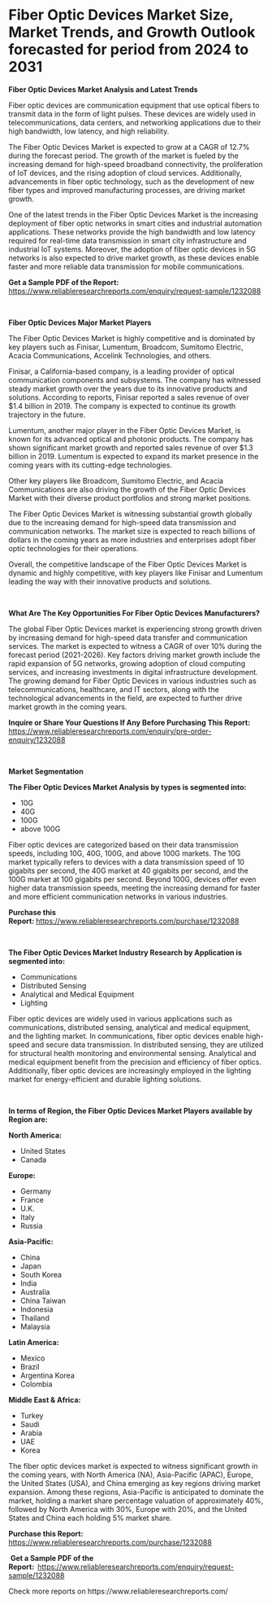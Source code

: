 <p><h1>Fiber Optic Devices Market Size, Market Trends, and Growth Outlook forecasted for period from 2024 to 2031</h1></p><p><strong>Fiber Optic Devices Market Analysis and Latest Trends</strong></p>
<p><p>Fiber optic devices are communication equipment that use optical fibers to transmit data in the form of light pulses. These devices are widely used in telecommunications, data centers, and networking applications due to their high bandwidth, low latency, and high reliability.</p><p>The Fiber Optic Devices Market is expected to grow at a CAGR of 12.7% during the forecast period. The growth of the market is fueled by the increasing demand for high-speed broadband connectivity, the proliferation of IoT devices, and the rising adoption of cloud services. Additionally, advancements in fiber optic technology, such as the development of new fiber types and improved manufacturing processes, are driving market growth.</p><p>One of the latest trends in the Fiber Optic Devices Market is the increasing deployment of fiber optic networks in smart cities and industrial automation applications. These networks provide the high bandwidth and low latency required for real-time data transmission in smart city infrastructure and industrial IoT systems. Moreover, the adoption of fiber optic devices in 5G networks is also expected to drive market growth, as these devices enable faster and more reliable data transmission for mobile communications.</p></p>
<p><strong>Get a Sample PDF of the Report:&nbsp;</strong> <a href="https://www.reliableresearchreports.com/enquiry/request-sample/1232088">https://www.reliableresearchreports.com/enquiry/request-sample/1232088</a></p>
<p>&nbsp;</p>
<p><strong>Fiber Optic Devices Major Market Players</strong></p>
<p><p>The Fiber Optic Devices Market is highly competitive and is dominated by key players such as Finisar, Lumentum, Broadcom, Sumitomo Electric, Acacia Communications, Accelink Technologies, and others. </p><p>Finisar, a California-based company, is a leading provider of optical communication components and subsystems. The company has witnessed steady market growth over the years due to its innovative products and solutions. According to reports, Finisar reported a sales revenue of over $1.4 billion in 2019. The company is expected to continue its growth trajectory in the future.</p><p>Lumentum, another major player in the Fiber Optic Devices Market, is known for its advanced optical and photonic products. The company has shown significant market growth and reported sales revenue of over $1.3 billion in 2019. Lumentum is expected to expand its market presence in the coming years with its cutting-edge technologies.</p><p>Other key players like Broadcom, Sumitomo Electric, and Acacia Communications are also driving the growth of the Fiber Optic Devices Market with their diverse product portfolios and strong market positions.</p><p>The Fiber Optic Devices Market is witnessing substantial growth globally due to the increasing demand for high-speed data transmission and communication networks. The market size is expected to reach billions of dollars in the coming years as more industries and enterprises adopt fiber optic technologies for their operations.</p><p>Overall, the competitive landscape of the Fiber Optic Devices Market is dynamic and highly competitive, with key players like Finisar and Lumentum leading the way with their innovative products and solutions.</p></p>
<p>&nbsp;</p>
<p><strong>What Are The Key Opportunities For Fiber Optic Devices Manufacturers?</strong></p>
<p><p>The global Fiber Optic Devices market is experiencing strong growth driven by increasing demand for high-speed data transfer and communication services. The market is expected to witness a CAGR of over 10% during the forecast period (2021-2026). Key factors driving market growth include the rapid expansion of 5G networks, growing adoption of cloud computing services, and increasing investments in digital infrastructure development. The growing demand for Fiber Optic Devices in various industries such as telecommunications, healthcare, and IT sectors, along with the technological advancements in the field, are expected to further drive market growth in the coming years.</p></p>
<p><strong>Inquire or Share Your Questions If Any Before Purchasing This Report:</strong> <a href="https://www.reliableresearchreports.com/enquiry/pre-order-enquiry/1232088">https://www.reliableresearchreports.com/enquiry/pre-order-enquiry/1232088</a></p>
<p>&nbsp;</p>
<p><strong>Market Segmentation</strong></p>
<p><strong>The Fiber Optic Devices Market Analysis by types is segmented into:</strong></p>
<p><ul><li>10G</li><li>40G</li><li>100G</li><li>above 100G</li></ul></p>
<p><p>Fiber optic devices are categorized based on their data transmission speeds, including 10G, 40G, 100G, and above 100G markets. The 10G market typically refers to devices with a data transmission speed of 10 gigabits per second, the 40G market at 40 gigabits per second, and the 100G market at 100 gigabits per second. Beyond 100G, devices offer even higher data transmission speeds, meeting the increasing demand for faster and more efficient communication networks in various industries.</p></p>
<p><strong>Purchase this Report:&nbsp;</strong><a href="https://www.reliableresearchreports.com/purchase/1232088">https://www.reliableresearchreports.com/purchase/1232088</a></p>
<p>&nbsp;</p>
<p><strong>The Fiber Optic Devices Market Industry Research by Application is segmented into:</strong></p>
<p><ul><li>Communications</li><li>Distributed Sensing</li><li>Analytical and Medical Equipment</li><li>Lighting</li></ul></p>
<p><p>Fiber optic devices are widely used in various applications such as communications, distributed sensing, analytical and medical equipment, and the lighting market. In communications, fiber optic devices enable high-speed and secure data transmission. In distributed sensing, they are utilized for structural health monitoring and environmental sensing. Analytical and medical equipment benefit from the precision and efficiency of fiber optics. Additionally, fiber optic devices are increasingly employed in the lighting market for energy-efficient and durable lighting solutions.</p></p>
<p>&nbsp;</p>
<p><strong>In terms of Region, the Fiber Optic Devices Market Players available by Region are:</strong></p>
<p>
    <p> <strong> North America: </strong>
        <ul>
            <li>United States</li>
            <li>Canada</li>
        </ul>
        </p> 
    <p> <strong> Europe: </strong>
        <ul>
            <li>Germany</li>
            <li>France</li>
            <li>U.K.</li>
            <li>Italy</li>
            <li>Russia</li>
        </ul>
        </p> 
    <p> <strong> Asia-Pacific: </strong>
        <ul>
            <li>China</li>
            <li>Japan</li>
            <li>South Korea</li>
            <li>India</li>
            <li>Australia</li>
            <li>China Taiwan</li>
            <li>Indonesia</li>
            <li>Thailand</li>
            <li>Malaysia</li>
        </ul>
        </p> 
    <p> <strong> Latin America: </strong>
        <ul>
            <li>Mexico</li>
            <li>Brazil</li>
            <li>Argentina Korea</li>
            <li>Colombia</li>
        </ul>
        </p> 
    <p> <strong> Middle East & Africa: </strong>
        <ul>
            <li>Turkey</li>
            <li>Saudi</li>
            <li>Arabia</li>
            <li>UAE</li>
            <li>Korea</li>
        </ul>
    </p>
    </p>
<p><p>The fiber optic devices market is expected to witness significant growth in the coming years, with North America (NA), Asia-Pacific (APAC), Europe, the United States (USA), and China emerging as key regions driving market expansion. Among these regions, Asia-Pacific is anticipated to dominate the market, holding a market share percentage valuation of approximately 40%, followed by North America with 30%, Europe with 20%, and the United States and China each holding 5% market share.</p></p>
<p><strong>Purchase this Report: </strong><a href="https://www.reliableresearchreports.com/purchase/1232088">https://www.reliableresearchreports.com/purchase/1232088</a></p>
<p>&nbsp;<strong>Get a Sample PDF of the Report:&nbsp;&nbsp;</strong><a href="https://www.reliableresearchreports.com/enquiry/request-sample/1232088">https://www.reliableresearchreports.com/enquiry/request-sample/1232088</a></p>
<p><strong></strong></p>
<p>Check more reports on https://www.reliableresearchreports.com/</p>
